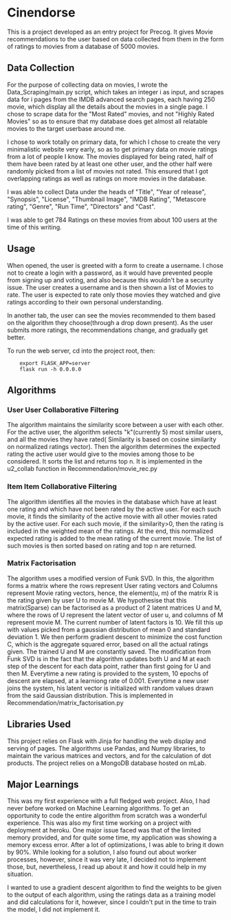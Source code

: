 # Cinendorse
This is a project developed as an entry project for Precog.
It gives Movie recommendations to the user based on data collected from them in the form of ratings to movies from a database of 5000 movies.

## Data Collection
For the purpose of collecting data on movies, I wrote the Data_Scraping/main.py script, which takes an integer i as input, and scrapes data for i pages from the IMDB advanced search pages, each having 250 movie, which display all the details about the movies in a single page. I chose to scrape data for the "Most Rated" movies, and not "Highly Rated Movies" so as to ensure that my database does get almost all relatable movies to the target userbase around me.

I chose to work totally on primary data, for which I chose to create the very minimalistic website very early, so as to get primary data on movie ratings from a lot of people I know. The movies displayed for being rated, half of them have been rated by at least one other user, and the other half were randomly picked from a list of movies not rated. This ensured that I got overlapping ratings as well as ratings on more movies in the database.

I was able to collect Data under the heads of "Title", "Year of release", "Synopsis", "License", "Thumbnail Image", "IMDB Rating", "Metascore rating", "Genre", "Run Time", "Directors" and "Cast".

I was able to get 784 Ratings on these movies from about 100 users at the time of this writing.

## Usage
When opened, the user is greeted with a form to create a username. I chose not to create a login with a password, as it would have prevented people from signing up and voting, and also because this wouldn't be a security issue. The user creates a username and is then shown a list of Movies to rate. The user is expected to rate only those movies they watched and give ratings according to their own personal understanding.

In another tab, the user can see the movies recommended to them based on the algorithm they choose(through a drop down present). As the user submits more ratings, the recommendations change, and gradually get better.

To run the web server, cd into the project root, then:
```
    export FLASK_APP=server
    flask run -h 0.0.0.0
```
## Algorithms
### User User Collaborative Filtering
The algorithm maintains the similarity score between a user with each other. For the active user, the algorithm selects "k"(currently 5) most similar users, and all the movies they have rated( Similarity is based on cosine similarity on normalized ratings vector). Then the algorithm determines the expected rating the active user would give to the movies among those to be considered. It sorts the list and returns top n.
It is implemented in the u2_collab function in Recommendation/movie_rec.py

### Item Item Collaborative Filtering
The algorithm identifies all the movies in the database which have at least one rating and which have not been rated by the active user. For each such movie, it finds the similarity of the active movie with all other movies rated by the active user. For each such movie, if the similarity>0, then the rating is included in the weighted mean of the ratings. At the end, this normalized expected rating is added to the mean rating of the current movie. The list of such movies is then sorted based on rating and top n are returned.

### Matrix Factorisation
The algorithm uses a modified version of Funk SVD.
In this, the algorithm forms a matrix where the rows represent User rating vectors and Columns represent Movie rating vectors, hence, the element(u, m) of the matrix R is the rating given by user U to movie M. We hypothesise that this matrix(Sparse) can be factorised as a product of 2 latent matrices U and M, where the rows of U represent the latent vector of user u, and columns of M represent movie M. The current number of latent factors is 10. We fill this up with values picked from a gaussian distribution of mean 0 and standard deviation 1. We then perform gradient descent to minimize the cost function C, which is the aggregate squared error, based on all the actual ratings given. The trained U and M are constantly saved. The modification from Funk SVD is in the fact that the algorithm updates both U and M at each step of the descent for each data point, rather than first going for U and then M.
Everytime a new rating is provided to the system, 10 epochs of descent are elapsed, at a learniong rate of 0.001.
Everytime a new user joins the system, his latent vector is initialized with random values drawn from the said Gaussian distribution.
This is implemented in Recommendation/matrix_factorisation.py

## Libraries Used
This project relies on Flask with Jinja for handling the web display and serving of pages. The algorithms use Pandas, and Numpy libraries, to maintain the various matrices and vectors, and for the calculation of dot products. The project relies on a MongoDB database hosted on mLab.

## Major Learnings
This was my first experience with a full fledged web project. Also, I had never before worked on Machine Learning algorithms. To get an opportunity to code the entire algorithm from scratch was a wonderful experience. This was also my first time working on a project with deployment at heroku. One major issue faced was that of the limited memory provided, and for quite some time, my application was showing a memory excess error. After a lot of optimizations, I was able to bring it down by 90%. While looking for a solution, I also found out about worker processes, however, since it was very late, I decided not to implement those, but, nevertheless, I read up about it and how it could help in my situation.

I wanted to use a gradient descent algorithm to find the weights to be given to the output of each algorithm, using the ratings data as a training model and did calculations for it, however, since I couldn't put in the time to train the model, I did not implement it.
